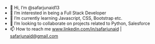 - 👋 Hi, I’m @safarjunaid13
- 👀 I’m interested in being a Full Stack Developer
- 🌱 I’m currently learning Javascript, CSS, Bootstrap etc.
- 💞️ I’m looking to collaborate on projects related to Python, Salesforce
- 📫 How to reach me www.linkedin.com/in/safarjunaid | <a href="safarjunaid@gmail.com">safarjunaid@gmail.com</a>


<!---
safarjunaid13/safarjunaid13 is a ✨ special ✨ repository because its `README.md` (this file) appears on your GitHub profile.
You can click the Preview link to take a look at your changes.
--->
